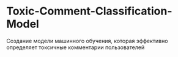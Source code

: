 # Toxic-Comment-Classification-Model
Создание модели машинного обучения, которая эффективно определяет токсичные комментарии пользователей
